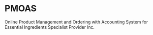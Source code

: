 # PMOAS

Online Product Management and Ordering with Accounting System for Essential Ingredients Specialist Provider Inc.
